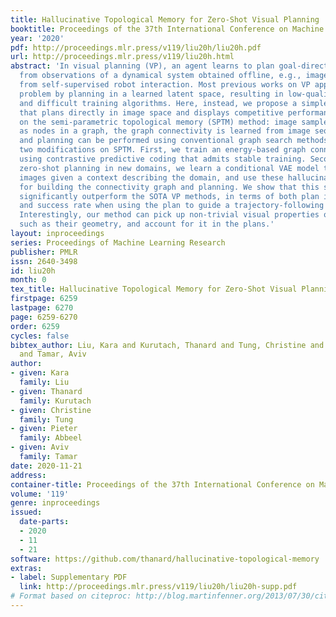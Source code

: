 ```yaml
---
title: Hallucinative Topological Memory for Zero-Shot Visual Planning
booktitle: Proceedings of the 37th International Conference on Machine Learning
year: '2020'
pdf: http://proceedings.mlr.press/v119/liu20h/liu20h.pdf
url: http://proceedings.mlr.press/v119/liu20h.html
abstract: 'In visual planning (VP), an agent learns to plan goal-directed behavior
  from observations of a dynamical system obtained offline, e.g., images obtained
  from self-supervised robot interaction. Most previous works on VP approached the
  problem by planning in a learned latent space, resulting in low-quality visual plans,
  and difficult training algorithms. Here, instead, we propose a simple VP method
  that plans directly in image space and displays competitive performance. We build
  on the semi-parametric topological memory (SPTM) method: image samples are treated
  as nodes in a graph, the graph connectivity is learned from image sequence data,
  and planning can be performed using conventional graph search methods. We propose
  two modifications on SPTM. First, we train an energy-based graph connectivity function
  using contrastive predictive coding that admits stable training. Second, to allow
  zero-shot planning in new domains, we learn a conditional VAE model that generates
  images given a context describing the domain, and use these hallucinated samples
  for building the connectivity graph and planning. We show that this simple approach
  significantly outperform the SOTA VP methods, in terms of both plan interpretability
  and success rate when using the plan to guide a trajectory-following controller.
  Interestingly, our method can pick up non-trivial visual properties of objects,
  such as their geometry, and account for it in the plans.'
layout: inproceedings
series: Proceedings of Machine Learning Research
publisher: PMLR
issn: 2640-3498
id: liu20h
month: 0
tex_title: Hallucinative Topological Memory for Zero-Shot Visual Planning
firstpage: 6259
lastpage: 6270
page: 6259-6270
order: 6259
cycles: false
bibtex_author: Liu, Kara and Kurutach, Thanard and Tung, Christine and Abbeel, Pieter
  and Tamar, Aviv
author:
- given: Kara
  family: Liu
- given: Thanard
  family: Kurutach
- given: Christine
  family: Tung
- given: Pieter
  family: Abbeel
- given: Aviv
  family: Tamar
date: 2020-11-21
address: 
container-title: Proceedings of the 37th International Conference on Machine Learning
volume: '119'
genre: inproceedings
issued:
  date-parts:
  - 2020
  - 11
  - 21
software: https://github.com/thanard/hallucinative-topological-memory
extras:
- label: Supplementary PDF
  link: http://proceedings.mlr.press/v119/liu20h/liu20h-supp.pdf
# Format based on citeproc: http://blog.martinfenner.org/2013/07/30/citeproc-yaml-for-bibliographies/
---
```

